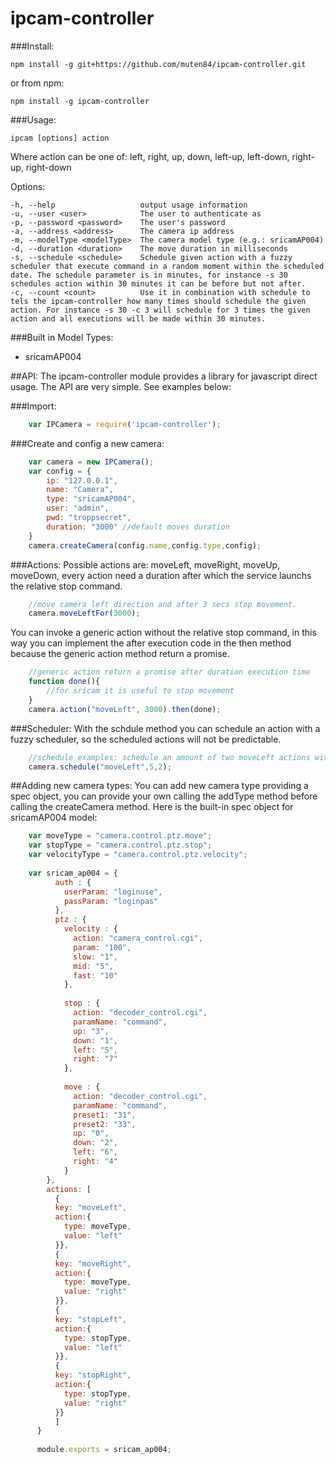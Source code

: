 # ipcam-controller

###Install:

    npm install -g git+https://github.com/muten84/ipcam-controller.git
    
or from npm:

    npm install -g ipcam-controller

###Usage:

    ipcam [options] action

  Where action can be one of: left, right, up, down, left-up, left-down, right-up, right-down

  Options:

    -h, --help                   output usage information
    -u, --user <user>            The user to authenticate as
    -p, --password <password>    The user's password
    -a, --address <address>      The camera ip address
    -m, --modelType <modelType>  The camera model type (e.g.: sricamAP004)
    -d, --duration <duration>    The move duration in milliseconds
    -s, --schedule <schedule>    Schedule given action with a fuzzy scheduler that execute command in a random moment within the scheduled date. The schedule parameter is in minutes, for instance -s 30 schedules action within 30 minutes it can be before but not after.
    -c, --count <count>          Use it in combination with schedule to tels the ipcam-controller how many times should schedule the given action. For instance -s 30 -c 3 will schedule for 3 times the given action and all executions will be made within 30 minutes.

###Built in Model Types:
 - sricamAP004


##API:
The ipcam-controller module provides a library for javascript direct usage. The API are very simple. See examples below:

###Import:
```javascript
    var IPCamera = require('ipcam-controller');
```
###Create and config a new camera:
```javascript
    var camera = new IPCamera();
    var config = {
        ip: "127.0.0.1",
        name: "Camera",
        type: "sricamAP004",
        user: "admin",
        pwd: "troppsecret",
        duration: "3000" //default moves duration
    }
    camera.createCamera(config.name,config.type,config);
```
###Actions:
Possible actions are: moveLeft, moveRight, moveUp, moveDown, every action need a duration after which the service launchs the relative stop command.
```javascript
    //move camera left direction and after 3 secs stop movement.
    camera.moveLeftFor(3000);
```
You can invoke a generic action without the relative stop command, in this way you can implement the after execution code in the then method because the generic action method return a promise.
```javascript
    //generic action return a promise after duration execution time
    function done(){
        //for sricam it is useful to stop movement
    }
    camera.action("moveLeft", 3000).then(done);
``` 
###Scheduler:
With the schdule method you can schedule an action with a fuzzy scheduler, so the scheduled actions will not be predictable.
```javascript
    //schedule examples: schedule an amount of two moveLeft actions within next 5 minutes, so all moves will be executed within 5 minutes. Duration is the default move duration passed in the config object 
    camera.schedule("moveLeft",5,2);
```

##Adding new camera types:
You can add new camera type providing a spec object, you can provide your own calling the addType method before calling the createCamera method.
Here is the built-in spec object for sricamAP004 model:

```javascript
    var moveType = "camera.control.ptz.move";
    var stopType = "camera.control.ptz.stop";
    var velocityType = "camera.control.ptz.velocity";
    
    var sricam_ap004 = {
          auth : {
            userParam: "loginuse",
            passParam: "loginpas"
          },
          ptz : {
            velocity : {
              action: "camera_control.cgi",
              param: "100",
              slow: "1",
              mid: "5",
              fast: "10"
            },
    
            stop : {
              action: "decoder_control.cgi",
              paramName: "command",
              up: "3",
              down: "1",
              left: "5",
              right: "7"
            },
    
            move : {
              action: "decoder_control.cgi",
              paramName: "command",
              preset1: "31",
              preset2: "33",
              up: "0",
              down: "2",
              left: "6",
              right: "4"
            }
        },
        actions: [
          {
          key: "moveLeft",
          action:{
            type: moveType,
            value: "left"
          }},
          {
          key: "moveRight",
          action:{
            type: moveType,
            value: "right"
          }},
          {
          key: "stopLeft",
          action:{
            type: stopType,
            value: "left"
          }},
          {
          key: "stopRight",
          action:{
            type: stopType,
            value: "right"
          }}
          ]
      }
    
      module.exports = sricam_ap004;
```


